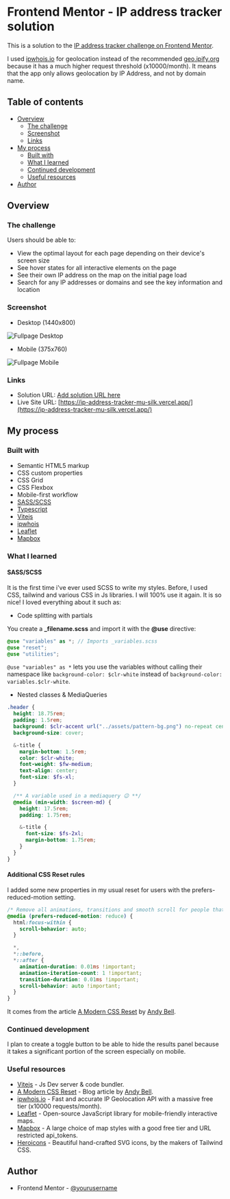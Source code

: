 # Frontend Mentor - IP address tracker solution

This is a solution to the [IP address tracker challenge on Frontend Mentor](https://www.frontendmentor.io/challenges/ip-address-tracker-I8-0yYAH0).

I used [ipwhois.io](https://ipwhois.io/) for geolocation instead of the recommended [geo.ipify.org](https://geo.ipify.org/) because it has a much higher request threshold (x10000/month).
It means that the app only allows geolocation by IP Address, and not by domain name.

## Table of contents

- [Overview](#overview)
  - [The challenge](#the-challenge)
  - [Screenshot](#screenshot)
  - [Links](#links)
- [My process](#my-process)
  - [Built with](#built-with)
  - [What I learned](#what-i-learned)
  - [Continued development](#continued-development)
  - [Useful resources](#useful-resources)
- [Author](#author)

## Overview

### The challenge

Users should be able to:

- View the optimal layout for each page depending on their device's screen size
- See hover states for all interactive elements on the page
- See their own IP address on the map on the initial page load
- Search for any IP addresses or domains and see the key information and location

### Screenshot

- Desktop (1440x800)

![Fullpage Desktop](./fullpage-desktop.png)

- Mobile (375x760)

![Fullpage Mobile](./fullpage-mobile.png)

### Links

- Solution URL: [Add solution URL here](https://your-solution-url.com)
- Live Site URL: [https://ip-address-tracker-mu-silk.vercel.app/](https://ip-address-tracker-mu-silk.vercel.app/)

## My process

### Built with

- Semantic HTML5 markup
- CSS custom properties
- CSS Grid
- CSS Flexbox
- Mobile-first workflow
- [SASS/SCSS](https://sass-lang.com/)
- [Typescript](https://www.typescriptlang.org/)
- [Vitejs](https://vitejs.dev/)
- [ipwhois](https://ipwhois.io/)
- [Leaflet](https://leafletjs.com/)
- [Mapbox](https://www.mapbox.com/)

### What I learned

#### SASS/SCSS

It is the first time i've ever used SCSS to write my styles. Before, I used CSS, tailwind and various CSS in Js libraries.
I will 100% use it again. It is so nice! I loved everything about it such as:

- Code splitting with partials

You create a **\_filename.scss** and import it with the **@use** directive:

```scss
@use "variables" as *; // Imports _variables.scss
@use "reset";
@use "utilities";
```

`@use "variables" as *` lets you use the variables without calling their namespace like `background-color: $clr-white` instead of `background-color: variables.$clr-white`.

- Nested classes & MediaQueries

```scss
.header {
  height: 18.75rem;
  padding: 1.5rem;
  background: $clr-accent url("../assets/pattern-bg.png") no-repeat center;
  background-size: cover;

  &-title {
    margin-bottom: 1.5rem;
    color: $clr-white;
    font-weight: $fw-medium;
    text-align: center;
    font-size: $fs-xl;
  }

  /** A variable used in a mediaquery 😉 **/
  @media (min-width: $screen-md) {
    height: 17.5rem;
    padding: 1.75rem;

    &-title {
      font-size: $fs-2xl;
      margin-bottom: 1.75rem;
    }
  }
}
```

#### Additional CSS Reset rules

I added some new properties in my usual reset for users with the prefers-reduced-motion setting.

```css
/* Remove all animations, transitions and smooth scroll for people that prefer not to see them */
@media (prefers-reduced-motion: reduce) {
  html:focus-within {
    scroll-behavior: auto;
  }

  *,
  *::before,
  *::after {
    animation-duration: 0.01ms !important;
    animation-iteration-count: 1 !important;
    transition-duration: 0.01ms !important;
    scroll-behavior: auto !important;
  }
}
```

It comes from the article [A Modern CSS Reset](https://piccalil.li/blog/a-modern-css-reset/) by [Andy Bell](https://github.com/hankchizljaw/).

### Continued development

I plan to create a toggle button to be able to hide the results panel because it takes a significant portion of the screen especially on mobile.

### Useful resources

- [Vitejs](https://vitejs.dev/) - Js Dev server & code bundler.
- [A Modern CSS Reset](https://piccalil.li/blog/a-modern-css-reset/) - Blog article by [Andy Bell](https://github.com/hankchizljaw/).
- [ipwhois.io](https://ipwhois.io/) - Fast and accurate IP Geolocation API with a massive free tier (x10000 requests/month).
- [Leaflet](https://leafletjs.com/) - Open-source JavaScript library for mobile-friendly interactive maps.
- [Mapbox](https://www.mapbox.com/) - A large choice of map styles with a good free tier and URL restricted api_tokens.
- [Heroicons](https://heroicons.com/) - Beautiful hand-crafted SVG icons, by the makers of Tailwind CSS.

## Author

- Frontend Mentor - [@yourusername](https://www.frontendmentor.io/profile/yourusername)
